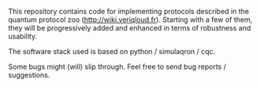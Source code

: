 This repository contains code for implementing protocols described in the quantum protocol zoo (http://wiki.veriqloud.fr). Starting with a few of them, they will be progressively added and enhanced in terms of robustness and usability.

The software stack used is based on python / simulaqron / cqc.

Some bugs might (will) slip through. Feel free to send bug reports / suggestions. 

